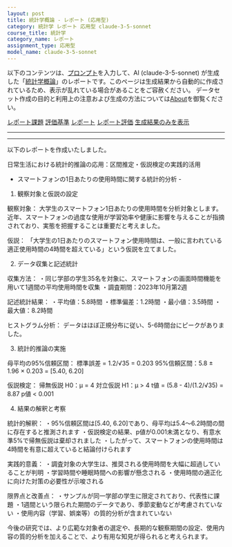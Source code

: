 ```yaml
---
layout: post
title: 統計学概論 - レポート (応用型)
category: 統計学 レポート 応用型 claude-3-5-sonnet
course_title: 統計学
category_name: レポート
assignment_type: 応用型
model_name: claude-3-5-sonnet
---
```


以下のコンテンツは、[プロンプト](https://github.com/takedatoshiyuki/synthetic_assignments/tree/main/generated/統計学/claude-3-5-sonnet/prompt_レポート-応用型.md)を入力して、AI (claude-3-5-sonnet) が生成した「[統計学概論](/contents/統計学/)」のレポートです。このページは生成結果から自動的に作成されているため、表示が乱れている場合があることをご容赦ください。
データセット作成の目的と利用上の注意および生成の方法については[About](/About)を御覧ください。

[レポート課題](../レポート課題-応用型)
[評価基準](../評価基準-応用型)
[レポート](../レポート-応用型)
[レポート評価](../レポート評価-応用型)
[生成結果のみを表示](https://github.com/takedatoshiyuki/synthetic_assignments/tree/main/generated/統計学/claude-3-5-sonnet/レポート-応用型.md)
  

***
***
  
以下のレポートを作成いたしました。

日常生活における統計的推論の応用：区間推定・仮説検定の実践的活用
- スマートフォンの1日あたりの使用時間に関する統計的分析 -

1. 観察対象と仮説の設定

観察対象：
大学生のスマートフォン1日あたりの使用時間を分析対象とします。近年、スマートフォンの過度な使用が学習効率や健康に影響を与えることが指摘されており、実態を把握することは重要だと考えました。

仮説：
「大学生の1日あたりのスマートフォン使用時間は、一般に言われている適正使用時間の4時間を超えている」という仮説を立てました。

2. データ収集と記述統計

収集方法：
・同じ学部の学生35名を対象に、スマートフォンの画面時間機能を用いて1週間の平均使用時間を収集
・調査期間：2023年10月第2週

記述統計結果：
・平均値：5.8時間
・標準偏差：1.2時間
・最小値：3.5時間
・最大値：8.2時間

ヒストグラム分析：
データはほぼ正規分布に従い、5-6時間台にピークがありました。

3. 統計的推論の実施

母平均の95%信頼区間：
標準誤差 = 1.2/√35 = 0.203
95%信頼区間：5.8 ± 1.96 × 0.203 = [5.40, 6.20]

仮説検定：
帰無仮説 H0：μ = 4
対立仮説 H1：μ > 4
t値 = (5.8 - 4)/(1.2/√35) = 8.87
p値 < 0.001

4. 結果の解釈と考察

統計的解釈：
・95%信頼区間は[5.40, 6.20]であり、母平均は5.4〜6.2時間の間に存在すると推測されます
・仮説検定の結果、p値が0.001未満となり、有意水準5%で帰無仮説は棄却されました
・したがって、スマートフォンの使用時間は4時間を有意に超えていると結論付けられます

実践的意義：
・調査対象の大学生は、推奨される使用時間を大幅に超過していることが判明
・学習時間や睡眠時間への影響が懸念される
・使用時間の適正化に向けた対策の必要性が示唆される

限界点と改善点：
・サンプルが同一学部の学生に限定されており、代表性に課題
・1週間という限られた期間のデータであり、季節変動などが考慮されていない
・使用内容（学習、娯楽等）の質的分析が含まれていない

今後の研究では、より広範な対象者の選定や、長期的な観察期間の設定、使用内容の質的分析を加えることで、より有用な知見が得られると考えられます。
